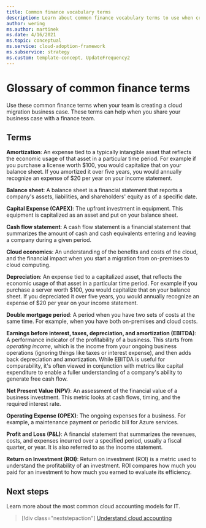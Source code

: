 ```yaml
---
title: Common finance vocabulary terms
description: Learn about common finance vocabulary terms to use when creating a cloud migration business case or financial model.
author: wering
ms.author: martinek
ms.date: 4/16/2021
ms.topic: conceptual
ms.service: cloud-adoption-framework
ms.subservice: strategy
ms.custom: template-concept, UpdateFrequency2
---
```


# Glossary of common finance terms

Use these common finance terms when your team is creating a cloud migration business case. These terms can help when you share your business case with a finance team.

## Terms

**Amortization**:  An expense tied to a typically intangible asset that reflects the economic usage of that asset in a particular time period. For example if you purchase a license worth $100, you would capitalize that on your balance sheet. If you amortized it over five years, you would annually recognize an expense of $20 per year on your income statement.

**Balance sheet**: A balance sheet is a financial statement that reports a company's assets, liabilities, and shareholders' equity as of a specific date.

**Capital Expense (CAPEX)**: The upfront investment in equipment. This equipment is capitalized as an asset and put on your balance sheet.

**Cash flow statement**: A cash flow statement is a financial statement that summarizes the amount of cash and cash equivalents entering and leaving a company during a given period.

**Cloud economics**: An understanding of the benefits and costs of the cloud, and the financial impact when you start a migration from on-premises to cloud computing.

**Depreciation**: An expense tied to a capitalized asset, that reflects the economic usage of that asset in a particular time period. For example if you purchase a server worth $100, you would capitalize that on your balance sheet. If you depreciated it over five years, you would annually recognize an expense of $20 per year on your income statement.

**Double mortgage period**: A period when you have two sets of costs at the same time. For example, when you have both on-premises and cloud costs.

**Earnings before interest, taxes, depreciation, and amortization (EBITDA)**: A performance indicator of the profitability of a business. This starts from *operating income*, which is the income from your ongoing business operations (ignoring things like taxes or interest expense), and then adds back depreciation and amortization. While EBITDA is useful for comparability, it's often viewed in conjunction with metrics like capital expenditure to enable a fuller understanding of a company's ability to generate free cash flow.

**Net Present Value (NPV)**: An assessment of the financial value of a business investment. This metric looks at cash flows, timing, and the required interest rate.

**Operating Expense (OPEX)**: The ongoing expenses for a business. For example, a maintenance payment or periodic bill for Azure services.

**Profit and Loss (P&L)**: A financial statement that summarizes the revenues, costs, and expenses incurred over a specified period, usually a fiscal quarter, or year. It is also referred to as the income statement.

**Return on Investment (ROI)**: Return on investment (ROI) is a metric used to understand the profitability of an investment. ROI compares how much you paid for an investment to how much you earned to evaluate its efficiency.

## Next steps

Learn more about the most common cloud accounting models for IT.

> [!div class="nextstepaction"]
> [Understand cloud accounting](./cloud-accounting.md)

<!-- To be added after all articles merged into release branch -->
